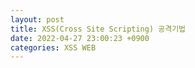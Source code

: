```yaml
---
layout: post
title: XSS(Cross Site Scripting) 공격기법
date: 2022-04-27 23:00:23 +0900
categories: XSS WEB
---
```

